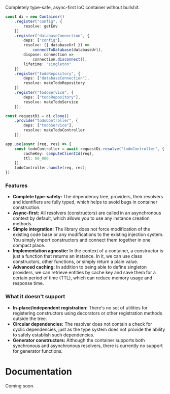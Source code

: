 Completely type-safe, async-first IoC container without bullshit.

```ts
const di = new Container()
    .register("config", {
        resolve: getEnv
    })
    .register("databaseConnection", {
        deps: ["config"],
        resolve: ({ databaseUrl }) =>
            connectToDatabase(databaseUrl),
        dispose: connection =>
            connection.disconnect(),
        lifetime: "singleton"
    })
    .register("todoRepository", {
        deps: ["databaseConnection"],
        resolve: makeTodoRepository
    })
    .register("todoService", {
        deps: ["todoRepository"],
        resolve: makeTodoService
    });

const requestDi = di.clone()
    .provide("todoController", {
        deps: ["todoService"],
        resolve: makeTodoController
    });

app.use(async (req, res) => {
    const todoController = await requestDi.resolve("todoController", {
        cacheKey: computeClientId(req),
        ttl: 60_000
    });
    todoController.handle(req, res);
})
```

### Features
- **Complete type-safety:** The dependency tree, providers, their resolvers and identifiers are fully typed, which helps to avoid bugs in container construction.
- **Async-first:** All resolvers (constructors) are called in an asynchronous context by default, which allows you to use any instance creation methods.
- **Simple integration:** The library does not force modification of the existing code base or any modifications to the existing injection system. You simply import constructors and connect them together in one compact place.
- **Implementation agnostic:** In the context of a container, a constructor is just a function that returns an instance. In it, we can use class constructors, other functions, or simply return a plain value.
- **Advanced caching:** In addition to being able to define singleton providers, we can retrieve entities by cache key and save them for a certain period of time (TTL), which can reduce memory usage and response time.

### What it doesn't support
- **In-place/independent registration:** There's no set of utilities for registering constructors using decorators or other registration methods outside the tree.
- **Circular dependencies:** The resolver does not contain a check for cyclic dependencies, just as the type system does not provide the ability to safely establish such dependencies.
- **Generator constructors:** Although the container supports both synchronous and asynchronous resolvers, there is currently no support for generator functions.

# Documentation

Coming soon.